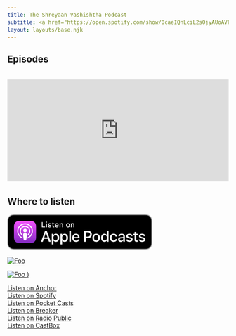```yaml
---
title: The Shreyaan Vashishtha Podcast
subtitle: <a href="https://open.spotify.com/show/0caeIQnLciL2sOjyAUoAVF">Listen on Spotify</a> 
layout: layouts/base.njk
---
```


## Episodes
<br>
<iframe src="https://open.spotify.com/embed-podcast/show/0caeIQnLciL2sOjyAUoAVF" width="100%" height="232" frameborder="0" allowtransparency="true" allow="encrypted-media"></iframe>


## Where to listen

<a href="#" rel="Listen on Apple Podcasts" width="50">![Foo](https://raw.githubusercontent.com/ShreyaanVashishtha/podcastsv/master/src/site/images/US_UK_Apple_Podcasts_Listen_Badge_RGB.svg)</a>

<a href="#" rel="Listen on Google Podcasts" width="150" height="38">![Foo](https://www.gstatic.com/podcasts_console/promote/English_EN/EN_Google_Podcasts_Badge.svg)</a>

<a href="#" rel="Listen on Spotify" width="150" height="38">![Foo](https://upload.wikimedia.org/wikipedia/commons/4/48/Spotify_Badge_%28large%29.png![image](https://user-images.githubusercontent.com/77964841/116851941-fb9bef00-ac25-11eb-9c6a-00f345674f72.png)
)
)</a>

<a href="https://anchor.fm/shreyaan">Listen on Anchor</a> 
<br>
<a href="https://open.spotify.com/show/0caeIQnLciL2sOjyAUoAVF">Listen on Spotify</a> 
<br>
<a href="https://pca.st/7tjawhkn">Listen on Pocket Casts</a>
<br>
<a href="https://www.breaker.audio/the-shreyaan-vashishtha-podcast">Listen on Breaker</a>
<br>
<a href="https://radiopublic.com/the-shreyaan-vashishtha-podcast-WYwpnL">Listen on Radio Public</a> 
<br>
<a href="https://castbox.fm/ch/4091053">Listen on CastBox</a> 
<br>


